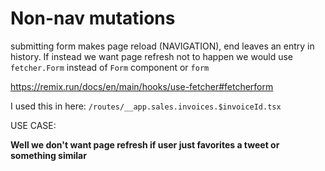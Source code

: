# Non-nav mutations

submitting form makes page reload (NAVIGATION), end leaves an entry in history. If instead we want page refresh not to happen we would use `fetcher.Form` instead of `Form` component or `form`

<https://remix.run/docs/en/main/hooks/use-fetcher#fetcherform>

I used this in here: `/routes/__app.sales.invoices.$invoiceId.tsx`

USE CASE:

**Well we don't want page refresh if user just favorites a tweet or something similar**
